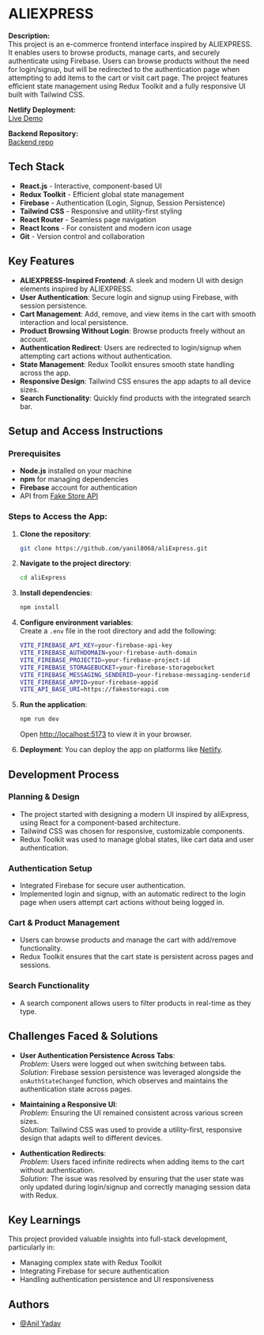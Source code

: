 # ALIEXPRESS

**Description:**  
This project is an e-commerce frontend interface inspired by ALIEXPRESS. It enables users to browse products, manage carts, and securely authenticate using Firebase. Users can browse products without the need for login/signup, but will be redirected to the authentication page when attempting to add items to the cart or visit cart page. The project features efficient state management using Redux Toolkit and a fully responsive UI built with Tailwind CSS.

**Netlify Deployment:**  
[Live Demo](https://aliexpressfullstack.netlify.app/)

**Backend Repository:**  
[Backend repo](https://github.com/yanil8068/aliExpress_Backend)

## Tech Stack

- **React.js** - Interactive, component-based UI
- **Redux Toolkit** - Efficient global state management
- **Firebase** - Authentication (Login, Signup, Session Persistence)
- **Tailwind CSS** - Responsive and utility-first styling
- **React Router** - Seamless page navigation
- **React Icons** - For consistent and modern icon usage
- **Git** - Version control and collaboration

## Key Features

- **ALIEXPRESS-Inspired Frontend**: A sleek and modern UI with design elements inspired by ALIEXPRESS.
- **User Authentication**: Secure login and signup using Firebase, with session persistence.
- **Cart Management**: Add, remove, and view items in the cart with smooth interaction and local persistence.
- **Product Browsing Without Login**: Browse products freely without an account.
- **Authentication Redirect**: Users are redirected to login/signup when attempting cart actions without authentication.
- **State Management**: Redux Toolkit ensures smooth state handling across the app.
- **Responsive Design**: Tailwind CSS ensures the app adapts to all device sizes.
- **Search Functionality**: Quickly find products with the integrated search bar.

## Setup and Access Instructions

### Prerequisites

- **Node.js** installed on your machine
- **npm** for managing dependencies
- **Firebase** account for authentication
- API from [Fake Store API](https://fakestoreapi.com/)

### Steps to Access the App:

1. **Clone the repository**:

   ```bash
   git clone https://github.com/yanil8068/aliExpress.git
   ```

2. **Navigate to the project directory**:

   ```bash
   cd aliExpress
   ```

3. **Install dependencies**:

   ```bash
   npm install
   ```

4. **Configure environment variables**:  
   Create a `.env` file in the root directory and add the following:

   ```bash
   VITE_FIREBASE_API_KEY=your-firebase-api-key
   VITE_FIREBASE_AUTHDOMAIN=your-firebase-auth-domain
   VITE_FIREBASE_PROJECTID=your-firebase-project-id
   VITE_FIREBASE_STORAGEBUCKET=your-firebase-storagebucket
   VITE_FIREBASE_MESSAGING_SENDERID=your-firebase-messaging-senderid
   VITE_FIREBASE_APPID=your-firebase-appid
   VITE_API_BASE_URI=https://fakestoreapi.com
   ```

5. **Run the application**:

   ```bash
   npm run dev
   ```

   Open [http://localhost:5173](http://localhost:5173) to view it in your browser.

6. **Deployment**:
   You can deploy the app on platforms like [Netlify](https://www.netlify.com/).

## Development Process

### Planning & Design

- The project started with designing a modern UI inspired by aliExpress, using React for a component-based architecture.
- Tailwind CSS was chosen for responsive, customizable components.
- Redux Toolkit was used to manage global states, like cart data and user authentication.

### Authentication Setup

- Integrated Firebase for secure user authentication.
- Implemented login and signup, with an automatic redirect to the login page when users attempt cart actions without being logged in.

### Cart & Product Management

- Users can browse products and manage the cart with add/remove functionality.
- Redux Toolkit ensures that the cart state is persistent across pages and sessions.

### Search Functionality

- A search component allows users to filter products in real-time as they type.

## Challenges Faced & Solutions

- **User Authentication Persistence Across Tabs**:  
  _Problem_: Users were logged out when switching between tabs.  
  _Solution_: Firebase session persistence was leveraged alongside the `onAuthStateChanged` function, which observes and maintains the authentication state across pages.

- **Maintaining a Responsive UI**:  
  _Problem_: Ensuring the UI remained consistent across various screen sizes.  
  _Solution_: Tailwind CSS was used to provide a utility-first, responsive design that adapts well to different devices.

- **Authentication Redirects**:  
  _Problem_: Users faced infinite redirects when adding items to the cart without authentication.  
  _Solution_: The issue was resolved by ensuring that the user state was only updated during login/signup and correctly managing session data with Redux.

## Key Learnings

This project provided valuable insights into full-stack development, particularly in:

- Managing complex state with Redux Toolkit
- Integrating Firebase for secure authentication
- Handling authentication persistence and UI responsiveness

## Authors

- [@Anil Yadav](https://github.com/yanil8068)
